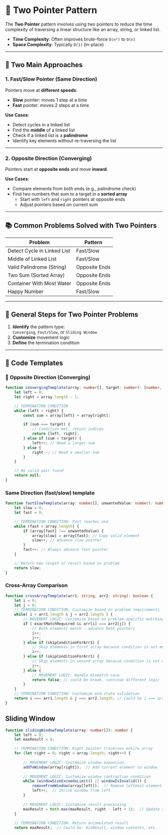 # 🧭 Two Pointer Pattern

The **Two Pointer** pattern involves using two pointers to reduce the time complexity of traversing a linear structure like an array, string, or linked list.

- **Time Complexity**: Often improves brute-force `O(n²)` to `O(n)`
- **Space Complexity**: Typically `O(1)` (in-place)

---

## 🧠 Two Main Approaches

### 1. Fast/Slow Pointer (Same Direction)

Pointers move at **different speeds**:

- **Slow** pointer: moves 1 step at a time  
- **Fast** pointer: moves 2 steps at a time  

**Use Cases**:
- Detect cycles in a linked list
- Find the **middle** of a linked list
- Check if a linked list is a **palindrome**
- Identify key elements without re-traversing the list

---

### 2. Opposite Direction (Converging)

Pointers start at **opposite ends** and move **inward**.

**Use Cases**:
- Compare elements from both ends (e.g., palindrome check)
- Find two numbers that sum to a target in a **sorted array**
  - Start with `left` and `right` pointers at opposite ends
  - Adjust pointers based on current sum

---

## 📚 Common Problems Solved with Two Pointers

| Problem                     | Pattern       |
|----------------------------|---------------|
| Detect Cycle in Linked List | Fast/Slow     |
| Middle of Linked List       | Fast/Slow     |
| Valid Palindrome (String)   | Opposite Ends |
| Two Sum (Sorted Array)      | Opposite Ends |
| Container With Most Water   | Opposite Ends |
| Happy Number                | Fast/Slow     |

---

## 🧩 General Steps for Two Pointer Problems

1. **Identify** the pattern type:  
   `Converging`, `Fast/Slow`, or `Sliding Window`
2. **Customize** movement logic
3. **Define** the termination condition

---

## 🧪 Code Templates

### 🔁 Opposite Direction (Converging)

```ts
function convergingTemplate(array: number[], target: number): [number, number] | null {
    let left = 0;
    let right = array.length - 1;

    // TERMINATION CONDITION
    while (left < right) {
        const sum = array[left] + array[right];

        if (sum === target) {
            // Condition met, return indices
            return [left, right];
        } else if (sum < target) {
            left++; // Need a larger sum
        } else {
            right--; // Need a smaller sum
        }
    }

    // No valid pair found
    return null;
}
```

### Same Direction (fast/slow) template

```ts
function fastSlowTemplate(array: number[], unwantedValue: number): number {
    let slow = 0;
    let fast = 0;

    // TERMINATION CONDITION: Fast reaches end
    while (fast < array.length) {
        if (array[fast] !== unwantedValue) {
            array[slow] = array[fast]; // Copy valid element
            slow++; // Advance slow pointer
        }
        fast++; // Always advance fast pointer
    }

    // Return new length or result based on problem
    return slow;
}
```

### Cross-Array Comparison

```ts
function crossArrayTemplate(arr1: string, arr2: string): boolean {
    let i = 0;
    let j = 0;
    // TERMINATION CONDITION: Customize based on problem requirements 
    while( i < arr1.length & j < arr2.length ) {
        // MOVEMENT LOGIC: Customize based on problem-specific matching rules
        if ( exactMatchRequired && arr[i] === arr2[j]) {
            // Both elements match - advance both pointers 
            i++;
            j++;
        } else if (skipConditionForArr1) {
            // Skip elements in first array because condition is not met
            i++;
        } else if (skipConditionForArr1) { 
            // Skip elements in second array because condition is not met
            j++;
        } else {
            // MOVEMENT LOGIC: Handle mismatch case
            return false; // could be break, continue different logic
        }
    }
    // TERMINATION CONDITION: Customize end-state validation 
    return i === arr1.length & j === arr2.length; // Could be i === arr1.length, different checks
}
```

## Sliding Window

```ts
function slidingWindowTemplate(array: number[]): number {
    let left = 0;
    let maxResult = 0;

    // TERMINATION CONDITION: Right pointer traverses entire array
    for (let right = 0; right < array.length; right++) {
        
        // MOVEMENT LOGIC: Customize window expansion
        addToWindow(array[right]);  // Add current element to window
        
        // MOVEMENT LOGIC: Customize window contraction condition
        while (windowSizeExceedsLimit() || windowIsInvalid()) {
            removeFromWindow(array[left]);  // Remove leftmost element
            left++;  // Shrink window from left
        }
        
        // MOVEMENT LOGIC: Customize result processing
        maxResult = Math.max(maxResult, right - left + 1);  // Update result
    }
    
    // TERMINATION CONDITION: Return accumulated result
    return maxResult;  // Could be: minResult, window contents, etc.
```
